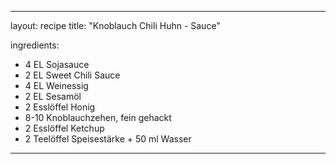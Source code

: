 ---

layout: recipe
title:  "Knoblauch Chili Huhn - Sauce"

ingredients:
- 4 EL Sojasauce
- 2 EL Sweet Chili Sauce
- 4 EL Weinessig
- 2 EL Sesamöl
- 2 Esslöffel Honig
- 8-10 Knoblauchzehen, fein gehackt
- 2 Esslöffel Ketchup
- 2 Teelöffel Speisestärke + 50 ml Wasser

---